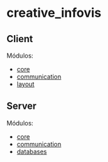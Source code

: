# creative_infovis


## Client

Módulos:
- [core](https://github.com/gustavoresque/creative_infovis/blob/master/README.md)
- [communication](https://github.com/gustavoresque/creative_infovis/blob/master/docs/client/communication.md)
- [layout](https://github.com/gustavoresque/creative_infovis/blob/master/docs/client/layout.md)



## Server

Módulos:
- [core](https://github.com/gustavoresque/creative_infovis/blob/master/README.md)
- [communication](https://github.com/gustavoresque/creative_infovis/blob/master/docs/server/communication.md)
- [databases](https://github.com/gustavoresque/creative_infovis/blob/master/docs/server/databases.md)
